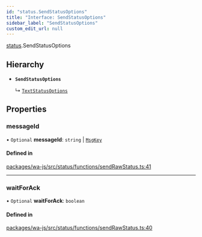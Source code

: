 ```yaml
---
id: "status.SendStatusOptions"
title: "Interface: SendStatusOptions"
sidebar_label: "SendStatusOptions"
custom_edit_url: null
---
```


[status](../namespaces/status.md).SendStatusOptions

## Hierarchy

- **`SendStatusOptions`**

  ↳ [`TextStatusOptions`](status.TextStatusOptions.md)

## Properties

### messageId

• `Optional` **messageId**: `string` \| [`MsgKey`](../classes/whatsapp.MsgKey.md)

#### Defined in

[packages/wa-js/src/status/functions/sendRawStatus.ts:41](https://github.com/wppconnect-team/wa-js/blob/main/src/status/functions/sendRawStatus.ts#L41)

___

### waitForAck

• `Optional` **waitForAck**: `boolean`

#### Defined in

[packages/wa-js/src/status/functions/sendRawStatus.ts:40](https://github.com/wppconnect-team/wa-js/blob/main/src/status/functions/sendRawStatus.ts#L40)
